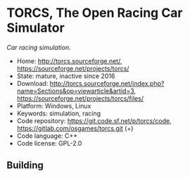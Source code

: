 # TORCS, The Open Racing Car Simulator

_Car racing simulation._

- Home: http://torcs.sourceforge.net/, https://sourceforge.net/projects/torcs/
- State: mature, inactive since 2016 
- Download: http://torcs.sourceforge.net/index.php?name=Sections&op=viewarticle&artid=3, https://sourceforge.net/projects/torcs/files/
- Platform: Windows, Linux
- Keywords: simulation, racing
- Code repository: https://git.code.sf.net/p/torcs/code, https://gitlab.com/osgames/torcs.git (+)
- Code language: C++
- Code license: GPL-2.0

## Building


